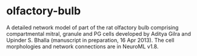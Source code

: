 olfactory-bulb
==============

A detailed network model of part of the rat olfactory bulb comprising compartmental mitral, granule and PG cells developed by Aditya Gilra and Upinder S. Bhalla (manuscript in preparation, 16 Apr 2013). The cell morphologies and network connections are in NeuroML v1.8.